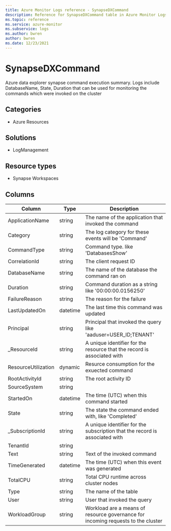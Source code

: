 ```yaml
---
title: Azure Monitor Logs reference - SynapseDXCommand
description: Reference for SynapseDXCommand table in Azure Monitor Logs.
ms.topic: reference
ms.service: azure-monitor
ms.subservice: logs
ms.author: bwren
author: bwren
ms.date: 12/23/2021
---
```


# SynapseDXCommand

 Azure data explorer synapse command execution summary. Logs include DatabaseName, State, Duration that can be used for monitoring the commands which were invoked on the cluster

## Categories

- Azure Resources
## Solutions

- LogManagement
## Resource types

- Synapse Workspaces




## Columns

| Column | Type | Description |
| --- | --- | --- |
| ApplicationName | string | The name of the application that invoked the command |
| Category | string | The log category for these events will be 'Command' |
| CommandType | string | Command type. like 'DatabasesShow' |
| CorrelationId | string | The client request ID |
| DatabaseName | string | The name of the database the command ran on |
| Duration | string | Command duration as a string like '00:00:00.0156250' |
| FailureReason | string | The reason for the failure |
| LastUpdatedOn | datetime | The last time this command was updated |
| Principal | string | Principal that invoked the query like 'aaduser=USER_ID;TENANT' |
| _ResourceId | string | A unique identifier for the resource that the record is associated with |
| ResourceUtilization | dynamic | Resurce consumption for the exuected command |
| RootActivityId | string | The root activity ID |
| SourceSystem | string |  |
| StartedOn | datetime | The time (UTC) when this command started |
| State | string | The state the command ended with, like 'Completed' |
| _SubscriptionId | string | A unique identifier for the subscription that the record is associated with |
| TenantId | string |  |
| Text | string | Text of the invoked command |
| TimeGenerated | datetime | The time (UTC) when this event was generated |
| TotalCPU | string | Total CPU runtime across cluster nodes |
| Type | string | The name of the table |
| User | string | User that invoked the query |
| WorkloadGroup | string | Workload are a means of resource governance for incoming requests to the cluster |

